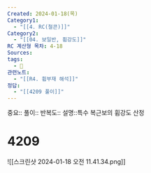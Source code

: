 ```yaml
---
Created: 2024-01-18(목)
Category1:
  - "[[4. RC(철콘)]]"
Category2:
  - "[[04. 보일반, 휨강도]]"
RC 계산형 목차: 4-18
Sources: 
tags:
  - 🧮
관련노트:
  - "[[R4. 휨부재 해석]]"
정답:
  - "[[4209 풀이]]"
---
```

중요::
풀이::
반복도::
설명::특수 복근보의 휨강도 산정


#  4209

![[스크린샷 2024-01-18 오전 11.41.34.png]]
